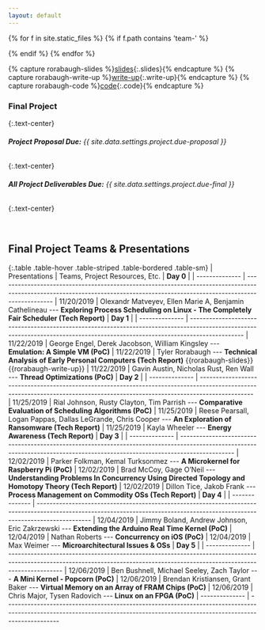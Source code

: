 ```yaml
---
layout: default
---
```


{% for f in site.static_files %}
{% if f.path contains 'team-' %}
<!-- {{f.path}} -->
{% endif %}
{% endfor %}

<!-- Variables -->

{% capture rorabaugh-slides %}[slides](/project/team-rorabaugh/final_presentation.pptx){:.slides}{% endcapture %}
{% capture rorabaugh-write-up %}[write-up](/project/team-rorabaugh/final_report.docx){:.write-up}{% endcapture %}
{% capture rorabaugh-code %}[code](){:.code}{% endcapture %}


### **Final Project**
{:.text-center}

###### ***Project Proposal Due:*** *{{ site.data.settings.project.due-proposal }}*
{:.text-center}

###### ***All Project Deliverables Due:*** *{{ site.data.settings.project.due-final }}*
{:.text-center}

<br/>

## Final Project Teams & Presentations

{:.table .table-hover .table-striped .table-bordered .table-sm}
| Presentations  | Teams, Project Resources, Etc.
| **Day 0**      |
| -------------- | -----------------------------------------------------------------------------------------------------------------------------------------------------------------------------
| 11/20/2019     | Olexandr Matveyev, Ellen Marie A,  Benjamin Cathelineau --- **Exploring Process Scheduling on Linux - The Completely Fair Scheduler (Tech Report)**
| **Day 1**      |
| -------------- | -----------------------------------------------------------------------------------------------------------------------------------------------------------------------------
| 11/22/2019     | George Engel, Derek Jacobson, William Kingsley --- **Emulation: A Simple VM (PoC)**
| 11/22/2019     | Tyler Rorabaugh --- **Technical Analysis of Early Personal Computers (Tech Report)** {{rorabaugh-slides}} {{rorabaugh-write-up}}
| 11/22/2019     | Gavin Austin, Nicholas Rust, Ren Wall --- **Thread Optimizations (PoC)**
| **Day 2**      |
| -------------- | -----------------------------------------------------------------------------------------------------------------------------------------------------------------------------
| 11/25/2019     | Rial Johnson, Rusty Clayton, Tim Parrish --- **Comparative Evaluation of Scheduling Algorithms (PoC)**
| 11/25/2019     | Reese Pearsall, Logan Pappas, Dallas LeGrande, Chris Cooper --- **An Exploration of Ransomware (Tech Report)**
| 11/25/2019     | Kayla Wheeler --- **Energy Awareness (Tech Report)**
| **Day 3**      |
| -------------- | -----------------------------------------------------------------------------------------------------------------------------------------------------------------------------
| 12/02/2019     | Parker Folkman, Kemal Turksonmez --- **A Microkernel for Raspberry Pi (PoC)**
| 12/02/2019     | Brad McCoy, Gage O’Neil --- **Understanding Problems In Concurrency Using Directed Topology and Homotopy Theory (Tech Report)**
| 12/02/2019     | Dillon Tice, Jakob Frank --- **Process Management on Commodity OSs (Tech Report)**
| **Day 4**      |
| -------------- | -----------------------------------------------------------------------------------------------------------------------------------------------------------------------------
| 12/04/2019     | Jimmy Boland, Andrew Johnson, Eric Zakrzewski --- **Extending the Arduino Real Time Kernel (PoC)**
| 12/04/2019     | Nathan Roberts --- **Concurrency on iOS (PoC)**
| 12/04/2019     | Max Weimer --- **Microarchitectural Issues & OSs**
| **Day 5**      |
| -------------- | -----------------------------------------------------------------------------------------------------------------------------------------------------------------------------
| 12/06/2019     | Ben Bushnell, Michael Seeley, Zach Taylor --- **A Mini Kernel - Popcorn (PoC)**
| 12/06/2019     | Brendan Kristiansen, Grant Baker --- **Virtual Memory on an Array of FRAM Chips (PoC)**
| 12/06/2019     | Chris Major, Tysen Radovich --- **Linux on an FPGA (PoC)**
| -------------- | -----------------------------------------------------------------------------------------------------------------------------------------------------------------------------
